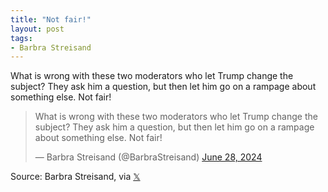 ```yaml
---
title: "Not fair!"
layout: post
tags:
- Barbra Streisand
---
```


What is wrong with these two moderators who let Trump change the subject? They ask him a question, but then let him go on a rampage about something else. Not fair!

<blockquote class="twitter-tweet"><p lang="en" dir="ltr">What is wrong with these two moderators who let Trump change the subject? They ask him a question, but then let him go on a rampage about something else. Not fair!</p>&mdash; Barbra Streisand (@BarbraStreisand) <a href="https://twitter.com/BarbraStreisand/status/1806512635200102768?ref_src=twsrc%5Etfw">June 28, 2024</a></blockquote> <script async src="https://platform.twitter.com/widgets.js" charset="utf-8"></script>

Source: Barbra Streisand, via [𝕏](https://x.com)
